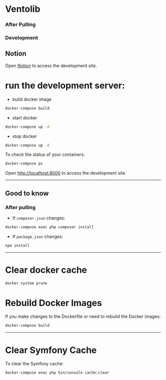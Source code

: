 # Ventolib

### After Pulling

### Development

## Notion 

Open [Notion](https://www.notion.so/Vetolib-b6f9284ea77e408bb116458f21d9d434?pvs=4) to access the development site.


# run the development server:

- build docker image

```bash
docker-compose build
```

- start docker

```bash
docker-compose up -d
```

- stop docker

```bash
docker-compose up -d
```

To check the status of your containers:

```bash
docker-compose ps
```

Open [http://localhost:8000](http://localhost:8000) to access the development site.

---

## Good to know

### After pulling

- If `composer.json` changes:

```bash
docker-compose exec php composer install
```

- If `package.json` changes:

```bash
npm install
```

---

# Clear docker cache

```bash
docker system prune
```

# Rebuild Docker Images

If you make changes to the Dockerfile or need to rebuild the Docker images:

```bash
docker-compose build
```

---

# Clear Symfony Cache

To clear the Symfony cache:

```bash
docker-compose exec php bin/console cache:clear
```
